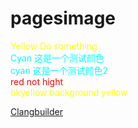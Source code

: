 # pagesimage

<font color=yellow>Yellow Do something</font>  
<font color=cyan> Cyan 这是一个测试颜色</font>  
<font color=cyan>cyan 这是一个测试颜色2</font>  
<font color=red> red not hight</font>  
<font color=yellow> bkyellow background yellow</font>  

[Clangbuilder](/fcharlie/clangbuilder)
